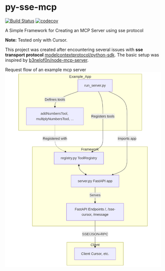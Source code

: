 # py-sse-mcp

[![Build Status](https://github.com/Agent-Hellboy/py-sse-mcp/actions/workflows/python-ci.yml/badge.svg)](https://github.com/Agent-Hellboy/py-sse-mcp/actions/workflows/python-ci.yml)
[![codecov](https://codecov.io/gh/Agent-Hellboy/py-sse-mcp/branch/master/graph/badge.svg)](https://codecov.io/gh/Agent-Hellboy/py-sse-mcp)

A Simple Framework for Creating an MCP Server using sse protocol



**Note:** Tested only with Cursor.

This project was created after encountering several issues with **sse transport protocol** [modelcontextprotocol/python-sdk](https://github.com/modelcontextprotocol/python-sdk). The basic setup was inspired by [b3nelof0n/node-mcp-server](https://github.com/b3nelof0n/node-mcp-server/blob/main/server.js).


Request flow of an example mcp server 
![mcp](./mcp.png)


